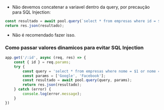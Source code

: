 - Não devemos concatenar a variavel dentro da query, por precaução para SQL Injection:
```js
const resultado = await pool.query(`select * from empresas where id = ${id}`);
return res.json(resultado);
```
- Não é recomendado fazer isso.

### Como passar valores dinamicos para evitar SQL Injection

```js
app.get('/:id', async (req, res) => {
    const { id } = req.params;
    try {
        const query = 'select * from empresas where nome = $1 or nome = $2';
        const params = ['Google', 'Facebook'];
        const resultado = await pool.query(query, params);
        return res.json(resultado);
    } catch (error) {
        console.log(error.message);
    }
})
```
